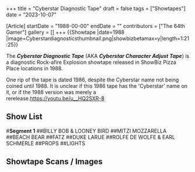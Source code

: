 +++
title = "Cyberstar Diagnostic Tape"
draft = false
tags = ["Showtapes"]
date = "2023-10-07"

[Article]
startDate = "1988-00-00"
endDate = ""
contributors = ["The 64th Gamer"]
gallery = []
+++
{{Showtape
|date=1988
|image=Cyberstardiagnosticsthumbnail.png|showbizbetamax=y|length=1:21:25}}

The <b><i>Cyberstar Diagnostic Tape</b></i> (AKA <b><i>Cyberstar Character Adjust Tape</b></i>) is a diagnostic Rock-afire Explosion showtape released in ShowBiz Pizza Place locations in 1988.

One rip of the tape is dated 1986, despite the Cyberstar name not being coined until 1988. It is unclear if this 1986 tape has the 'Cyberstar' name on it, or if the 1988 version was merely a rerelease.<ref>https://youtu.be/u__HQ2SXR-8</ref>

<h2>Show List</h2>
#<b>Segment 1</b>
##BILLY BOB & LOONEY BIRD
##MITZI MOZZARELLA
##BEACH BEAR
##FATZ
##DUKE LARUE
##ROLFE DE WOLFE & EARL SCHMERLE
##PROPS
##LIGHTS
<h2>Showtape Scans / Images</h2>


